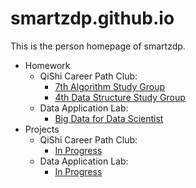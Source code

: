 # smartzdp.github.io

This is the person homepage of smartzdp.

* Homework
  * QiShi Career Path Club:
    * <a href="https://smartzdp.github.io/qishicpc/al007/index.html">7th Algorithm Study Group</a>
    * <a href="https://smartzdp.github.io/qishicpc/ds004/index.html">4th Data Structure Study Group</a>
  * Data Application Lab:
    * <a href="https://smartzdp.github.io/dataapplab/bigdata/index.html">Big Data for Data Scientist</a>
* Projects
  * QiShi Career Path Club:
    * <a href="">In Progress</a>
  * Data Application Lab:
    * <a href="">In Progress</a>
